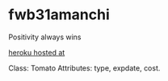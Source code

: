 # fwb31amanchi

Positivity always wins

[heroku hosted at](https://db31amanchi.herokuapp.com/)

Class: Tomato
Attributes: type, expdate, cost.


